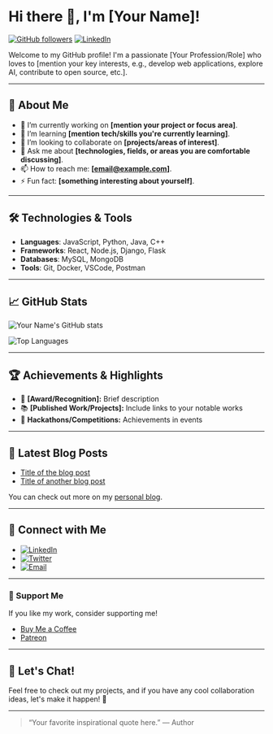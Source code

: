 # Hi there 👋, I'm [Your Name]!

[![GitHub followers](https://img.shields.io/github/followers/your-username?label=Follow&style=social)](https://github.com/your-username)
[![LinkedIn](https://img.shields.io/badge/LinkedIn-Connect-blue)](https://www.linkedin.com/in/your-linkedin-url)

Welcome to my GitHub profile! I'm a passionate [Your Profession/Role] who loves to [mention your key interests, e.g., develop web applications, explore AI, contribute to open source, etc.].

---

## 🌟 About Me
- 🔭 I’m currently working on **[mention your project or focus area]**.
- 🌱 I’m learning **[mention tech/skills you're currently learning]**.
- 👯 I’m looking to collaborate on **[projects/areas of interest]**.
- 💬 Ask me about **[technologies, fields, or areas you are comfortable discussing]**.
- 📫 How to reach me: **[email@example.com]**.
- ⚡ Fun fact: **[something interesting about yourself]**.

---

## 🛠️ Technologies & Tools
- **Languages**: JavaScript, Python, Java, C++
- **Frameworks**: React, Node.js, Django, Flask
- **Databases**: MySQL, MongoDB
- **Tools**: Git, Docker, VSCode, Postman

---

## 📈 GitHub Stats
![Your Name's GitHub stats](https://github-readme-stats.vercel.app/api?username=your-username&show_icons=true&theme=radical)

![Top Languages](https://github-readme-stats.vercel.app/api/top-langs/?username=your-username&layout=compact&theme=radical)

---

## 🏆 Achievements & Highlights
- 🌟 **[Award/Recognition]:** Brief description
- 📚 **[Published Work/Projects]:** Include links to your notable works
- 🏅 **Hackathons/Competitions:** Achievements in events

---

## 📝 Latest Blog Posts
<!-- BLOG-POST-LIST:START -->
- [Title of the blog post](link)
- [Title of another blog post](link)
<!-- BLOG-POST-LIST:END -->

You can check out more on my [personal blog](your-blog-link).

---

## 🤝 Connect with Me
- [![LinkedIn](https://img.shields.io/badge/LinkedIn-YourName-blue?style=flat-square&logo=linkedin)](https://www.linkedin.com/in/your-linkedin-url)
- [![Twitter](https://img.shields.io/badge/Twitter-YourHandle-blue?style=flat-square&logo=twitter)](https://twitter.com/your-twitter-handle)
- [![Email](https://img.shields.io/badge/Email-YourEmail-blue?style=flat-square&logo=gmail)](mailto:your-email@example.com)

---

### 🤗 Support Me
If you like my work, consider supporting me!
- [Buy Me a Coffee](https://www.buymeacoffee.com/your-url)
- [Patreon](https://www.patreon.com/your-url)

---

## 💬 Let's Chat!
Feel free to check out my projects, and if you have any cool collaboration ideas, let's make it happen! 🤝

---

> “Your favorite inspirational quote here.” — Author
